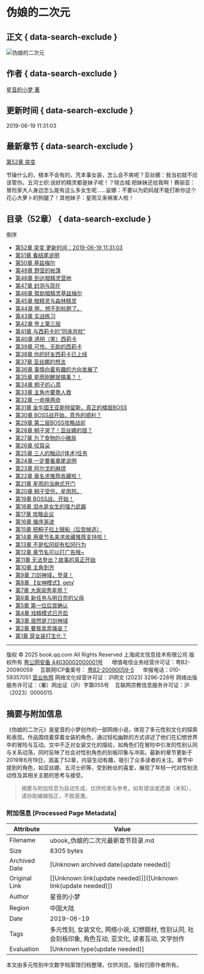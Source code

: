 # 伪娘的二次元

## 正文 { data-search-exclude }


![伪娘的二次元](https://wfqqreader-1252317822.image.myqcloud.com/cover/85/23796085/t5_23796085.webp)

## 作者 { data-search-exclude }
[星音的小梦 著](https://book.qq.com/book-writer/12260609204505001)

## 更新时间 { data-search-exclude }
2019-06-19 11:31:03

## 最新章节 { data-search-exclude }
[第52章 突变](https://book.qq.com/book-read/23796085/52 "伪娘的二次元 第52章 突变")

节操什么的，根本不会有的，凭本事女装，怎么会不爽呢？亚丝娜：我当初就不应该管你。五河士织:说好的精灵都是妹子呢！？晓古城:把妹妹还给我啊！赛丽亚：冒险家大人身边怎么能有这么多女生呢……娑娜：不要以为奶妈就不能打断你这个花心大萝卜的狗腿了！其他妹子：星雨又来祸害人啦！

## 目录（52章） { data-search-exclude }

倒序

- [第52章 突变 更新时间：2019-06-19 11:31:03](https://book.qq.com/book-read/23796085/52 "伪娘的二次元 第52章 突变")
- [第51章 看结尾说明](https://book.qq.com/book-read/23796085/51 "伪娘的二次元 第51章 看结尾说明")
- [第50章 基兹梅尔](https://book.qq.com/book-read/23796085/50 "伪娘的二次元 第50章 基兹梅尔")
- [第49章 野营的帐篷](https://book.qq.com/book-read/23796085/49 "伪娘的二次元 第49章 野营的帐篷")
- [第48章 到达暗精灵营地](https://book.qq.com/book-read/23796085/48 "伪娘的二次元 第48章 到达暗精灵营地")
- [第47章 封测与现在](https://book.qq.com/book-read/23796085/47 "伪娘的二次元 第47章 封测与现在")
- [第46章 帮助暗精灵基兹梅尔](https://book.qq.com/book-read/23796085/46 "伪娘的二次元 第46章 帮助暗精灵基兹梅尔")
- [第45章 暗精灵与森林精灵](https://book.qq.com/book-read/23796085/45 "伪娘的二次元 第45章 暗精灵与森林精灵")
- [第44章 啊，想不到标题了。](https://book.qq.com/book-read/23796085/44 "伪娘的二次元 第44章 啊，想不到标题了。")
- [第43章 实战练习](https://book.qq.com/book-read/23796085/43 "伪娘的二次元 第43章 实战练习")
- [第42章 登上第三层](https://book.qq.com/book-read/23796085/42 "伪娘的二次元 第42章 登上第三层")
- [第41章 与西莉卡的“同床共枕”](https://book.qq.com/book-read/23796085/41 "伪娘的二次元 第41章 与西莉卡的“同床共枕”")
- [第40章 诱拐（笑）西莉卡](https://book.qq.com/book-read/23796085/40 "伪娘的二次元 第40章 诱拐（笑）西莉卡")
- [第39章 可怜，无助的西莉卡](https://book.qq.com/book-read/23796085/39 "伪娘的二次元 第39章 可怜，无助的西莉卡")
- [第38章 你的好友西莉卡已上线](https://book.qq.com/book-read/23796085/38 "伪娘的二次元 第38章 你的好友西莉卡已上线")
- [第37章 亚丝娜的想法](https://book.qq.com/book-read/23796085/37 "伪娘的二次元 第37章 亚丝娜的想法")
- [第36章 事情向着有趣的方向发展了](https://book.qq.com/book-read/23796085/36 "伪娘的二次元 第36章 事情向着有趣的方向发展了")
- [第35章 星雨刚醒就搞事？！](https://book.qq.com/book-read/23796085/35 "伪娘的二次元 第35章 星雨刚醒就搞事？！")
- [第34章 桐子的心意](https://book.qq.com/book-read/23796085/34 "伪娘的二次元 第34章 桐子的心意")
- [第33章 主角也要靠人救](https://book.qq.com/book-read/23796085/33 "伪娘的二次元 第33章 主角也要靠人救")
- [第32章 一命换两命](https://book.qq.com/book-read/23796085/32 "伪娘的二次元 第32章 一命换两命")
- [第31章 金牛国王亚斯特留斯，真正的楼层BOSS](https://book.qq.com/book-read/23796085/31 "伪娘的二次元 第31章 金牛国王亚斯特留斯，真正的楼层BOSS")
- [第30章 BOSS战开始，意外的顺利？](https://book.qq.com/book-read/23796085/30 "伪娘的二次元 第30章 BOSS战开始，意外的顺利？")
- [第29章 第二层BOSS攻略战前](https://book.qq.com/book-read/23796085/29 "伪娘的二次元 第29章 第二层BOSS攻略战前")
- [第28章 桐子哭了！亚丝娜的错？](https://book.qq.com/book-read/23796085/28 "伪娘的二次元 第28章 桐子哭了！亚丝娜的错？")
- [第27章 为了食物的小赌局](https://book.qq.com/book-read/23796085/27 "伪娘的二次元 第27章 为了食物的小赌局")
- [第26章 咬耳朵](https://book.qq.com/book-read/23796085/26 "伪娘的二次元 第26章 咬耳朵")
- [第25章 三人的触动/[体术]任务](//book.qq.com/book-read/23796085/25 "伪娘的二次元 第25章 三人的触动/[体术]任务")
- [第24章 一定要看章尾说明](https://book.qq.com/book-read/23796085/24 "伪娘的二次元 第24章 一定要看章尾说明")
- [第23章 阿尔戈的麻烦](https://book.qq.com/book-read/23796085/23 "伪娘的二次元 第23章 阿尔戈的麻烦")
- [第22章 章名求推荐收藏啦！](https://book.qq.com/book-read/23796085/22 "伪娘的二次元 第22章 章名求推荐收藏啦！")
- [第21章 星雨的当麻式开门](https://book.qq.com/book-read/23796085/21 "伪娘的二次元 第21章 星雨的当麻式开门")
- [第20章 桐子受伤，星雨怒。](https://book.qq.com/book-read/23796085/20 "伪娘的二次元 第20章 桐子受伤，星雨怒。")
- [第19章 BOSS战，开始！](https://book.qq.com/book-read/23796085/19 "伪娘的二次元 第19章 BOSS战，开始！")
- [第18章 泪水是女生的强力武器](https://book.qq.com/book-read/23796085/18 "伪娘的二次元 第18章 泪水是女生的强力武器")
- [第17章 攻略会议](https://book.qq.com/book-read/23796085/17 "伪娘的二次元 第17章 攻略会议")
- [第16章 循序渐进](https://book.qq.com/book-read/23796085/16 "伪娘的二次元 第16章 循序渐进")
- [第15章 把桐子拉上贼船（后宫候选）](https://book.qq.com/book-read/23796085/15 "伪娘的二次元 第15章 把桐子拉上贼船（后宫候选）")
- [第14章 用章节名来求收藏推荐支持啦！](https://book.qq.com/book-read/23796085/14 "伪娘的二次元 第14章 用章节名来求收藏推荐支持啦！")
- [第13章 不是松冈却有松冈行为](https://book.qq.com/book-read/23796085/13 "伪娘的二次元 第13章 不是松冈却有松冈行为")
- [第12章 章节名可以打广告哦~](https://book.qq.com/book-read/23796085/12 "伪娘的二次元 第12章 章节名可以打广告哦~")
- [第11章 无法登出？故事的真正开始](https://book.qq.com/book-read/23796085/11 "伪娘的二次元 第11章 无法登出？故事的真正开始")
- [第10章 主角到齐](https://book.qq.com/book-read/23796085/10 "伪娘的二次元 第10章 主角到齐")
- [第9章 刀剑神域，登录！](https://book.qq.com/book-read/23796085/9 "伪娘的二次元 第9章 刀剑神域，登录！")
- [第8章 【女神模式】get√](https://book.qq.com/book-read/23796085/8 "伪娘的二次元 第8章 【女神模式】get√")
- [第7章 大家闺秀星雨？](https://book.qq.com/book-read/23796085/7 "伪娘的二次元 第7章 大家闺秀星雨？")
- [第6章 新任务与明日奈的父母](https://book.qq.com/book-read/23796085/6 "伪娘的二次元 第6章 新任务与明日奈的父母")
- [第5章 第一位后宫确认](https://book.qq.com/book-read/23796085/5 "伪娘的二次元 第5章 第一位后宫确认")
- [第4章 戏精模式已开启](https://book.qq.com/book-read/23796085/4 "伪娘的二次元 第4章 戏精模式已开启")
- [第3章 居然是刀剑神域](https://book.qq.com/book-read/23796085/3 "伪娘的二次元 第3章 居然是刀剑神域")
- [第2章 要我卖弄骚姿？](https://book.qq.com/book-read/23796085/2 "伪娘的二次元 第2章 要我卖弄骚姿？")
- [第1章 穿女装打生化？](https://book.qq.com/book-read/23796085/1 "伪娘的二次元 第1章 穿女装打生化？")

---

版权 © 2025 book.qq.com All Rights Reserved 上海阅文信息技术有限公司 版权所有 [粤公网安备 44030002000001号](http://www.beian.gov.cn/portal/registerSystemInfo?recordcode=44030002000001)      增值电信业务经营许可证：粤B2-20090059     互联网ICP备案号： [粤B2-20090059-5](https://beian.miit.gov.cn/#/Integrated/index)      举报电话：010-59357051 [营业执照](https://16dd-advertise-1252317822.image.myqcloud.com/common_file/efd7_2023-09-06/1693981300230_110693.png) 网络文化经营许可证：沪网文 (2023) 3296-228号 网络出版服务许可证：（署）网出证（沪）字第055号    互联网宗教信息服务许可证：沪（2023）0000015
<!-- tcd_original_link https://ubook.reader.qq.com/book-chapter/23796085 -->


## 摘要与附加信息

<!-- tcd_abstract -->
《伪娘的二次元》是星音的小梦创作的一部网络小说，体现了多元性别文化的探索和表现。作品围绕着穿着女装的角色，通过轻松幽默的方式讲述了他们在幻想世界中的冒险与互动。文中不乏对女装文化的描绘，如角色们在冒险中引发的性别认同与关系动荡，同时反映了社会对性别角色的刻板印象与冲突。最新的章节更新于2019年6月19日，涵盖了52章，内容生动有趣，吸引了众多读者的关注。章节中提到的角色，如亚丝娜、五河士织等，受到粉丝的喜爱，展现了年轻一代对性别流动性及其相关主题的思考与接受。
<!-- tcd_abstract_end -->

> 摘要与附加信息为自动生成，仅供检索与参考。如有错误或遗漏（未知），请协助编辑指正，不胜感激。

### 附加信息 [Processed Page Metadata]

| Attribute       | Value                                  |
|-----------------|----------------------------------------|
| Filename        | ubook_伪娘的二次元最新章节目录.md                             |
| Size            | 8305 bytes                           |
| Archived Date   | [Unknown archived date(update needed)]                             |
| Original Link   | [[Unknown link(update needed)]]([Unknown link(update needed)])                       |
| Author          | 星音的小梦                               |
| Region          | 中国大陆                               |
| Date            | 2019-06-19                                 |
| Tags            | 多元性别, 女装文化, 网络小说, 幻想题材, 性别认同, 社会刻板印象, 角色互动, 亚文化, 读者互动, 文学创作                                 |
| Evaluation            | [Unknown type(update needed)]                                 |
<!-- tcd_table_end -->

本文由多元性别中文数字档案馆归档整理，仅供浏览。版权归原作者所有。

